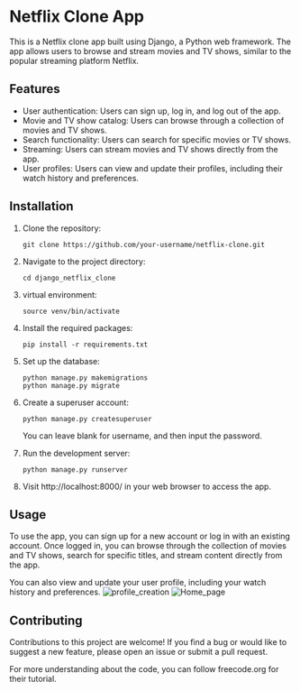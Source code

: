 # Netflix Clone App

This is a Netflix clone app built using Django, a Python web framework. The app allows users to browse and stream movies and TV shows, similar to the popular streaming platform Netflix.

## Features

- User authentication: Users can sign up, log in, and log out of the app.
- Movie and TV show catalog: Users can browse through a collection of movies and TV shows.
- Search functionality: Users can search for specific movies or TV shows.
- Streaming: Users can stream movies and TV shows directly from the app.
- User profiles: Users can view and update their profiles, including their watch history and preferences.

## Installation

1. Clone the repository:

   ```
   git clone https://github.com/your-username/netflix-clone.git
   ```

2. Navigate to the project directory:

   ```
   cd django_netflix_clone
   ```

3. virtual environment:

   ```
   source venv/bin/activate
   ```

4. Install the required packages:

   ```
   pip install -r requirements.txt
   ```

5. Set up the database:

   ```
   python manage.py makemigrations
   python manage.py migrate
   ```

6. Create a superuser account:

   ```
   python manage.py createsuperuser
   ```
   You can leave blank for username, and then input the password.

7. Run the development server:

   ```
   python manage.py runserver
   ```

8. Visit http://localhost:8000/ in your web browser to access the app.

## Usage

To use the app, you can sign up for a new account or log in with an existing account. Once logged in, you can browse through the collection of movies and TV shows, search for specific titles, and stream content directly from the app.

You can also view and update your user profile, including your watch history and preferences.
![profile_creation](https://github.com/Snehanraikar/Netflix_clone_django/assets/98581804/ff3db427-6ef8-4c76-83b9-1ca422e717af)
![Home_page](https://github.com/Snehanraikar/Netflix_clone_django/assets/98581804/63028017-692c-4470-99c2-2126a7cd2d24)


## Contributing

Contributions to this project are welcome! If you find a bug or would like to suggest a new feature, please open an issue or submit a pull request.

For more understanding about the code, you can follow freecode.org for their tutorial.


